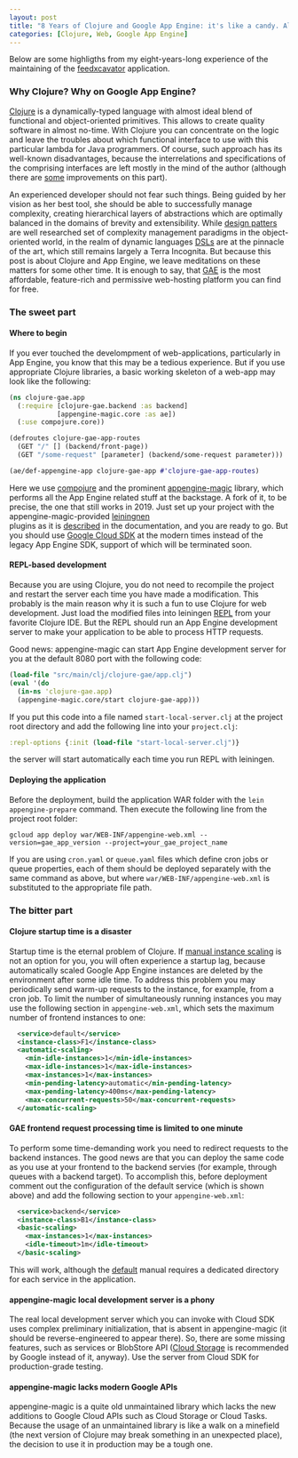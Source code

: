 ```yaml
---
layout: post
title: "8 Years of Clojure and Google App Engine: it's like a candy. Although, a bittersweet one."
categories: [Clojure, Web, Google App Engine]
---
```


Below are some highligths from my eight-years-long experience of 
the maintaining of the [feedxcavator](https://gchristensen.github.io/#feedxcavator2)
application.

### Why Clojure? Why on Google App Engine?

[Clojure](https://clojure.org/) is a dynamically-typed language with almost 
ideal blend of functional and object-oriented primitives. This allows to create
quality software in almost no-time. With Clojure you can concentrate on the logic and 
leave the troubles about which functional interface to use with this particular
lambda for Java programmers. Of course, such approach has its well-known disadvantages, 
because the interrelations and specifications of the comprising interfaces are left 
mostly in the mind of the author (although there are [some](https://clojure.org/guides/spec)
improvements on this part). 

An experienced developer should not fear such things.
Being guided by her vision as her best tool, she should be able to successfully manage
complexity, creating hierarchical layers of abstractions which are optimally balanced 
in the domains of brevity and extensibility. While [design patters](https://en.wikipedia.org/wiki/Design_pattern)
are well researched set of complexity management paradigms in the object-oriented world, 
in the realm of dynamic languages [DSLs](https://en.wikipedia.org/wiki/Domain-specific_language)
are at the pinnacle of the art, which still remains largely a Terra Incognita. 
But because this post is about Clojure and App Engine, we leave meditations on these matters
for some other time. It is enough to say, that [GAE](https://cloud.google.com/appengine/) is
the most affordable, feature-rich and permissive web-hosting platform you can find for free.
 
### The sweet part
 
#### Where to begin

If you ever touched the develompment of web-applications, particularly in App Engine, 
you know that this may be a tedious experience. But if you use appropriate Clojure libraries, 
a basic working skeleton of a web-app may look like the following:  

```clojure
(ns clojure-gae.app
  (:require [clojure-gae.backend :as backend]
            [appengine-magic.core :as ae])
  (:use compojure.core))

(defroutes clojure-gae-app-routes
  (GET "/" [] (backend/front-page))
  (GET "/some-request" [parameter] (backend/some-request parameter)))

(ae/def-appengine-app clojure-gae-app #'clojure-gae-app-routes)
```

Here we use [compojure](https://github.com/weavejester/compojure/wiki) 
and the prominent [appengine-magic](https://github.com/GChristensen/appengine-magic)
library, which performs all the App Engine related stuff at the backstage.
A fork of it, to be precise, the one that still works in 2019. Just 
set up your project with the appengine-magic-provided [leiningnen](https://leiningen.org/)   
plugins as it is [described](https://github.com/GChristensen/appengine-magic#project-setup)
in the documentation, and you are ready to go. But you should use [Google Cloud SDK](https://cloud.google.com/sdk/)
at the modern times instead of the legacy App Engine SDK, support of which will be 
terminated soon.

#### REPL-based development

Because you are using Clojure, you do not need to recompile the project and restart
the server each time you have made a modification. This probably is the main 
reason why it is such a fun to use Clojure for web development. Just load the modified files 
into leiningen [REPL](https://github.com/technomancy/leiningen/blob/stable/doc/TUTORIAL.md#running-code)
from your favorite Clojure IDE. But the REPL should run an App Engine development server
to make your application to be able to process HTTP requests. 

Good news: appengine-magic can start App Engine development server for you
at the default 8080 port with the following code: 

```clojure
(load-file "src/main/clj/clojure-gae/app.clj")
(eval '(do
  (in-ns 'clojure-gae.app)
  (appengine-magic.core/start clojure-gae-app)))
```

If you put this code into a file named `start-local-server.clj` at the project root directory
and add the following line into your `project.clj`:

```clojure
:repl-options {:init (load-file "start-local-server.clj")}
```

the server will start automatically each time you run REPL with leiningen.

#### Deploying the application

Before the deployment, build the application WAR folder with the `lein appengine-prepare`
command. Then execute the following line from the project root folder: 

```shell
gcloud app deploy war/WEB-INF/appengine-web.xml --version=gae_app_version --project=your_gae_project_name 
```

If you are using `cron.yaml` or `queue.yaml` files which define cron jobs or queue properties, 
each of them should be deployed separately with the same command as above, but where
`war/WEB-INF/appengine-web.xml` is substituted to the appropriate file path.

### The bitter part

#### Clojure startup time is a disaster

Startup time is the eternal problem of Clojure.
If [manual instance scaling](https://cloud.google.com/appengine/docs/standard/python/how-instances-are-managed)
is not an option for you, you will often experience a startup lag, because
automatically scaled Google App Engine instances are deleted by the environment after some 
idle time. To address this problem you may periodically send warm-up requests to the instance,
for example, from a cron job. To limit the number of simultaneously running instances
you may use the following section in `appengine-web.xml`, which sets the maximum number 
of frontend instances to one:

```xml
  <service>default</service>
  <instance-class>F1</instance-class>
  <automatic-scaling>
    <min-idle-instances>1</min-idle-instances>
    <max-idle-instances>1</max-idle-instances>
    <max-instances>1</max-instances>
    <min-pending-latency>automatic</min-pending-latency>
    <max-pending-latency>400ms</max-pending-latency>
    <max-concurrent-requests>50</max-concurrent-requests>
  </automatic-scaling>
```

#### GAE frontend request processing time is limited to one minute

To perform some time-demanding work you need to redirect requests to the backend instances.
The good news are that you can deploy the same code as you use at your frontend
to the backend servies (for example, through queues with a backend target).
To accomplish this, before deployment comment out the configuration of the default service
(which is shown above) and add the following section to your `appengine-web.xml`: 

```xml
  <service>backend</service>
  <instance-class>B1</instance-class>
  <basic-scaling>
    <max-instances>1</max-instances>
    <idle-timeout>1m</idle-timeout>
  </basic-scaling>
```

This will work, although the [default](https://cloud.google.com/appengine/docs/standard/java/configuration-files)
manual requires a dedicated directory for each service in the application.

#### appengine-magic local development server is a phony

The real local development server which you can invoke with Cloud SDK uses complex
preliminary initialization, that is absent in appengine-magic (it should be
reverse-engineered to appear there). So, there are some missing features, such as
services or BlobStore API ([Cloud Storage](https://cloud.google.com/storage/) is 
recommended by Google instead of it, anyway). Use the server from Cloud SDK for
production-grade testing.

#### appengine-magic lacks modern Google APIs

appengine-magic is a quite old unmaintained library which lacks the new additions to
Google Cloud APIs such as Cloud Storage or Cloud Tasks. Because the usage of an 
unmaintained library is like a walk on a minefield (the next version of Clojure
may break something in an unexpected place), the decision to use it in production
may be a tough one.
